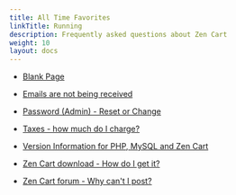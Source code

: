 ```yaml
---
title: All Time Favorites
linkTitle: Running
description: Frequently asked questions about Zen Cart 
weight: 10
layout: docs
---
```


<!-- unlike other _index.md files, this one SHOULD have direct links -->
<!-- please keep in alphabetic order -->
<!-- remember to start links with / -->

* [Blank Page](/user/troubleshooting/blank_page/)

* [Emails are not being received](/user/email/emails_not_received)

* [Password (Admin) - Reset or Change](/user/troubleshooting/reset_admin_password/) 

* [Taxes - how much do I charge?](/user/localization/taxes/)

* [Version Information for PHP, MySQL and Zen Cart](/user/first_steps/version/)

* [Zen Cart download - How do I get it?](/user/first_steps/get_zen_cart/)

* [Zen Cart forum - Why can't I post?](/user/first_steps/forum_issues/)
